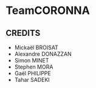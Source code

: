 # TeamCORONNA

## CREDITS

- Mickaël BROISAT
- Alexandre DONAZZAN
- Simon MINET
- Stephen MORA
- Gaël PHILIPPE
- Tahar SADEKI